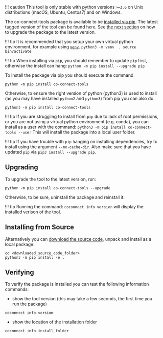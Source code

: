 
!!! caution
    This tool is only stable with python versions `>=3.6` on Unix distributions (macOS, Ubuntu, Centos7) and on Windows. 

The co-connect-tools package is available to be [installed via pip](https://pypi.org/project/co-connect-tools/). The latest tagged version of the tool can be found here. See [the next section](/docs/CoConnectTools/Installing/#upgrading) on how to upgrade the package to the latest version.

!!! tip
    It is recommended that you setup your own virtual python environment, for example using [`venv`](https://docs.python.org/3/library/venv.html).
    ```
    python3 -m venv  .
    source bin/activate
    ```

!!! tip
    When installing via `pip`, you should remember to update `pip` first, otherwise the install can hang:
    ```
    python -m pip install --upgrade pip
    ```


To install the package via pip you should execute the command:
```
python -m pip install co-connect-tools
```

Otherwise, to ensure the right version of python (python3) is used to install (as you may have installed `python2` and `python3`) from pip you can also do:
```
python3 -m pip install co-connect-tools
```


!!! tip
    If you are struggling to install from `pip` due to lack of root permissions, or you are not using a virtual python environment (e.g. conda), you can install as a user with the command:
    ```
    python3 -m pip install co-connect-tools --user
    ```
    This will install the package into a local user folder.

!!! tip
    If you have trouble with `pip` hanging on installing dependencies, try to install using the argument `--no-cache-dir`. Also make sure that you have updated `pip` via `pip3 install --upgrade pip`.


## Upgrading

To upgrade the tool to the latest version, run:
```
python -m pip install co-connect-tools --upgrade
```
Otherwise, to be sure, uninstall the package and reinstall it.

!!! tip
    Running the command:
    ```
    coconnect info version
    ```
    will display the installed verison of the tool.

## Installing from Source

Alternatively you can [download the source code](https://github.com/CO-CONNECT/co-connect-tools/tags), unpack and install as a local package:
```
cd <downloaded_source_code_folder>
python3 -m pip install -e . 
```


## Verifying

To verify the package is installed you can test the following information commands:

* show the tool version (this may take a few seconds, the first time you run the package)

```
coconnect info version
```

* show the location of the installation folder  

```
coconnect info install_folder
```

